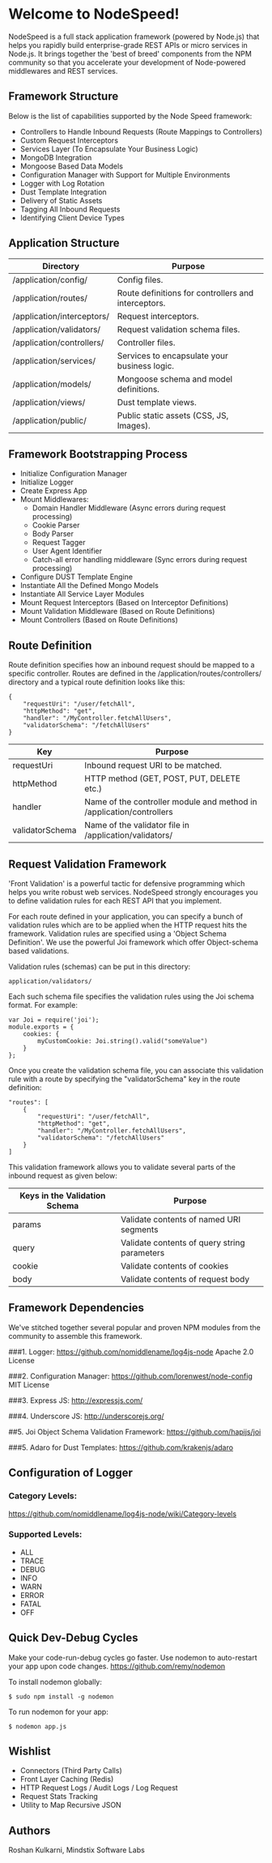 # Welcome to NodeSpeed!

NodeSpeed is a full stack application framework (powered by Node.js) that helps you rapidly build
enterprise-grade REST APIs or micro services in Node.js. It brings together the 'best of breed' components
from the NPM community so that you accelerate your development of Node-powered middlewares and REST 
services.

## Framework Structure

Below is the list of capabilities supported by the Node Speed framework:

+ Controllers to Handle Inbound Requests (Route Mappings to Controllers)
+ Custom Request Interceptors
+ Services Layer (To Encapsulate Your Business Logic)
+ MongoDB Integration
+ Mongoose Based Data Models
+ Configuration Manager with Support for Multiple Environments
+ Logger with Log Rotation
+ Dust Template Integration
+ Delivery of Static Assets
+ Tagging All Inbound Requests
+ Identifying Client Device Types

## Application Structure

Directory                     | Purpose
------------------------------|----------------------------
/application/config/          | Config files.                           
/application/routes/          | Route definitions for controllers and interceptors.                           
/application/interceptors/    | Request interceptors.
/application/validators/      | Request validation schema files.
/application/controllers/     | Controller files.
/application/services/        | Services to encapsulate your business logic.                           
/application/models/          | Mongoose schema and model definitions.                           
/application/views/           | Dust template views.
/application/public/          | Public static assets (CSS, JS, Images).
				

## Framework Bootstrapping Process

+ Initialize Configuration Manager
+ Initialize Logger
+ Create Express App
+ Mount Middlewares:
  + Domain Handler Middleware (Async errors during request processing)
  + Cookie Parser
  + Body Parser
  + Request Tagger
  + User Agent Identifier
  + Catch-all error handling middleware (Sync errors during request processing)
+ Configure DUST Template Engine
+ Instantiate All the Defined Mongo Models
+ Instantiate All Service Layer Modules
+ Mount Request Interceptors (Based on Interceptor Definitions)
+ Mount Validation Middleware (Based on Route Definitions)
+ Mount Controllers (Based on Route Definitions)


## Route Definition

Route definition specifies how an inbound request should be mapped to a specific controller. Routes are
defined in the /application/routes/controllers/ directory and a typical route definition looks like this:

	{
		"requestUri": "/user/fetchAll",
		"httpMethod": "get",
		"handler": "/MyController.fetchAllUsers",
		"validatorSchema": "/fetchAllUsers"
	}

Key                 | Purpose
------------------------------|----------------------------
requestUri          | Inbound request URI to be matched.
httpMethod          | HTTP method (GET, POST, PUT, DELETE etc.)
handler          	| Name of the controller module and method in /application/controllers
validatorSchema     | Name of the validator file in /application/validators/


## Request Validation Framework

'Front Validation' is a powerful tactic for defensive programming which helps you write robust web services. 
NodeSpeed strongly encourages you to define validation rules for each REST API that you implement. 

For each route defined in your application, you can specify a bunch of validation rules which are to be applied 
when the HTTP request hits the framework. Validation rules are specified using a 'Object Schema Definition'. We use the powerful 
Joi framework which offer Object-schema based validations.

Validation rules (schemas) can be put in this directory:

	application/validators/

Each such schema file specifies the validation rules using the Joi schema format. For example:

	var Joi = require('joi');
	module.exports = {
		cookies: {
			myCustomCookie: Joi.string().valid("someValue")
		}
	};

Once you create the validation schema file, you can associate this validation rule with a route by specifying the
"validatorSchema" key in the route definition:

	"routes": [
		{
			"requestUri": "/user/fetchAll",
			"httpMethod": "get",
			"handler": "/MyController.fetchAllUsers",
			"validatorSchema": "/fetchAllUsers"
		}
	]

This validation framework allows you to validate several parts of the inbound request as given below:

Keys in the Validation Schema  | Purpose
-------------------------------|----------------------------
params 						   | Validate contents of named URI segments
query 						   | Validate contents of query string parameters
cookie 						   | Validate contents of cookies
body 						   | Validate contents of request body


## Framework Dependencies

We've stitched together several popular and proven NPM modules from the community to assemble this framework.

###1. Logger:
https://github.com/nomiddlename/log4js-node
Apache 2.0 License

###2. Configuration Manager:
https://github.com/lorenwest/node-config
MIT License

###3. Express JS:
http://expressjs.com/

###4. Underscore JS:
http://underscorejs.org/

##5. Joi Object Schema Validation Framework:
https://github.com/hapijs/joi

###5. Adaro for Dust Templates:
https://github.com/krakenjs/adaro

## Configuration of Logger

### Category Levels:
https://github.com/nomiddlename/log4js-node/wiki/Category-levels

### Supported Levels:
+ ALL
+ TRACE
+ DEBUG
+ INFO
+ WARN
+ ERROR
+ FATAL
+ OFF

## Quick Dev-Debug Cycles

Make your code-run-debug cycles go faster. Use nodemon to auto-restart your app upon code changes.
https://github.com/remy/nodemon

To install nodemon globally:

	$ sudo npm install -g nodemon

To run nodemon for your app:

	$ nodemon app.js


## Wishlist

+ Connectors (Third Party Calls)
+ Front Layer Caching (Redis)
+ HTTP Request Logs / Audit Logs / Log Request
+ Request Stats Tracking
+ Utility to Map Recursive JSON


## Authors

Roshan Kulkarni, Mindstix Software Labs
